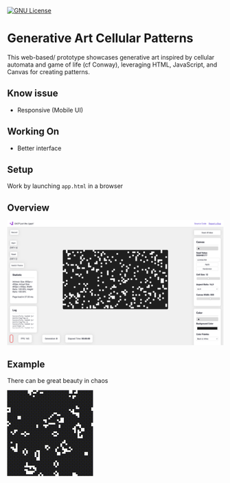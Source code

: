 [![GNU License](https://img.shields.io/badge/license-GNU-blue.svg)](https://github.com/strawberry-development/generative-art-cellular-patterns/blob/main/LICENSE)
# Generative Art Cellular Patterns
This web-based/ prototype showcases generative art inspired by cellular automata and game of life (cf Conway), leveraging HTML, JavaScript, and Canvas for creating patterns. 

## Know issue
- Responsive (Mobile UI)

## Working On
- Better interface

## Setup

Work by launching `app.html` in a browser

## Overview
![Overview of the page](.example/Screenshot.png "Screenshot")

## Example

There can be great beauty in chaos

<p align="left">
    <img src="https://github.com/strawberry-development/generative-art-cellular-patterns/blob/main/.example/original_2024-08-20T19-35-24-583Z.gif" alt="Example Art">
</p>
